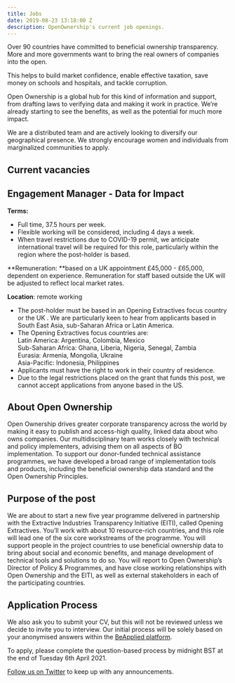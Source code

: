 ```yaml
---
title: Jobs
date: 2019-08-23 13:18:00 Z
description: OpenOwnership's current job openings.
---
```


Over 90 countries have committed to beneficial ownership transparency. More and more governments want to bring the real owners of companies into the open.

This helps to build market confidence, enable effective taxation, save money on schools and hospitals, and tackle corruption.

Open Ownership is a global hub for this kind of information and support, from drafting laws to verifying data and making it work in practice. We’re already starting to see the benefits, as well as the potential for much more impact.

We are a distributed team and are actively looking to diversify our geographical presence. We strongly encourage women and individuals from marginalized communities to apply.

## Current vacancies

## Engagement Manager - Data for Impact

**Terms:** 



*   Full time, 37.5 hours per week.
*   Flexible working will be considered, including 4 days a week.
*   When travel restrictions due to COVID-19 permit, we anticipate international travel will be required for this role, particularly within the region where the post-holder is based.

**Remuneration: **based on a UK appointment £45,000 - £65,000, dependent on experience. Remuneration for staff based outside the UK will be adjusted to reflect local market rates.

**Location**: remote working



*   The post-holder must be based in an Opening Extractives focus country or the UK . We are particularly keen to hear from applicants based in South East Asia, sub-Saharan Africa or Latin America.
*   The Opening Extractives focus countries are: \
Latin America: Argentina, Colombia, Mexico \
Sub-Saharan Africa: Ghana, Liberia, Nigeria, Senegal, Zambia \
Eurasia: Armenia, Mongolia, Ukraine \
Asia-Pacific: Indonesia, Philippines
*   Applicants must have the right to work in their country of residence.
*   Due to the legal restrictions placed on the grant that funds this post, we cannot accept applications from anyone based in the US.

## About Open Ownership

Open Ownership drives greater corporate transparency across the world by making it easy to publish and access-high quality, linked data about who owns companies.  Our multidisciplinary team works closely with technical and policy implementers, advising them on all aspects of BO implementation.  To support our donor-funded technical assistance programmes, we have developed a broad range of implementation tools and products, including the beneficial ownership data standard and the Open Ownership Principles.

## Purpose of the post

We are about to start a new five year programme delivered in partnership with the Extractive Industries Transparency Initiative (EITI), called Opening Extractives.  You’ll work with about 10 resource-rich countries, and this role will lead one of the six core workstreams of the programme. You will support people in the project countries to use beneficial ownership data to bring about social and economic benefits, and manage development of technical tools and solutions to do so. You will report to Open Ownership’s Director of Policy & Programmes, and have close working relationships with Open Ownership and the EITI, as well as external stakeholders in each of the participating countries.

## Application Process

We also ask you to submit your CV, but this will not be reviewed unless we decide to invite you to interview. Our initial process will be solely based on your anonymised answers within the [BeApplied platform](https://app.beapplied.com/apply/o4diobmlbd).

To apply, please complete the question-based process by midnight BST at the end of Tuesday 6th April 2021.

[Follow us on Twitter](https://twitter.com/openownership) to keep up with any announcements.